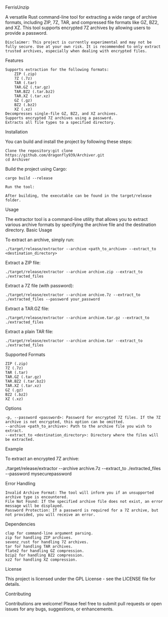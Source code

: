 FerrisUnzip 

A versatile Rust command-line tool for extracting a wide range of archive formats, including ZIP, 7Z, TAR, and compressed file formats like GZ, BZ2, and XZ. This tool supports encrypted 7Z archives by allowing users to provide a password.

    Disclaimer: This project is currently experimental and may not be fully secure. Use at your own risk. It is recommended to only extract trusted archives, especially when dealing with encrypted files.

Features

    Supports extraction for the following formats:
        ZIP (.zip)
        7Z (.7z)
        TAR (.tar)
        TAR.GZ (.tar.gz)
        TAR.BZ2 (.tar.bz2)
        TAR.XZ (.tar.xz)
        GZ (.gz)
        BZ2 (.bz2)
        XZ (.xz)
    Decompresses single-file GZ, BZ2, and XZ archives.
    Supports encrypted 7Z archives using a password.
    Extracts all file types to a specified directory.

Installation

You can build and install the project by following these steps:

    Clone the repository:git clone https://github.com/dragonfly939/Archiver.git
    cd Archiver



Build the project using Cargo:

    cargo build --release

    Run the tool:

    After building, the executable can be found in the target/release folder.

Usage

The extractor tool is a command-line utility that allows you to extract various archive formats by specifying the archive file and the destination directory.
Basic Usage

To extract an archive, simply run:

    ./target/release/extractor --archive <path_to_archive> --extract_to <destination_directory>

Extract a ZIP file:

    ./target/release/extractor --archive archive.zip --extract_to ./extracted_files

Extract a 7Z file (with password):

    ./target/release/extractor --archive archive.7z --extract_to ./extracted_files --password your_password

Extract a TAR.GZ file:

    ./target/release/extractor --archive archive.tar.gz --extract_to ./extracted_files

Extract a plain TAR file:

    ./target/release/extractor --archive archive.tar --extract_to ./extracted_files

Supported Formats

    ZIP (.zip)
    7Z (.7z)
    TAR (.tar)
    TAR.GZ (.tar.gz)
    TAR.BZ2 (.tar.bz2)
    TAR.XZ (.tar.xz)
    GZ (.gz)
    BZ2 (.bz2)
    XZ (.xz)

Options

    -p, --password <password>: Password for encrypted 7Z files. If the 7Z archive is not encrypted, this option can be omitted.
    --archive <path_to_archive>: Path to the archive file you wish to extract.
    --extract_to <destination_directory>: Directory where the files will be extracted.

Example

To extract an encrypted 7Z archive:

./target/release/extractor --archive archive.7z --extract_to ./extracted_files --password mysecurepassword

Error Handling

    Invalid Archive Format: The tool will inform you if an unsupported archive type is encountered.
    File Not Found: If the specified archive file does not exist, an error message will be displayed.
    Password Protection: If a password is required for a 7Z archive, but not provided, you will receive an error.

Dependencies

    clap for command-line argument parsing.
    zip for handling ZIP archives.
    sevenz_rust for handling 7Z archives.
    tar for handling TAR archives.
    flate2 for handling GZ compression.
    bzip2 for handling BZ2 compression.
    xz2 for handling XZ compression.

License

This project is licensed under the GPL License - see the LICENSE file for details.

Contributing

Contributions are welcome! Please feel free to submit pull requests or open issues for any bugs, suggestions, or enhancements.
